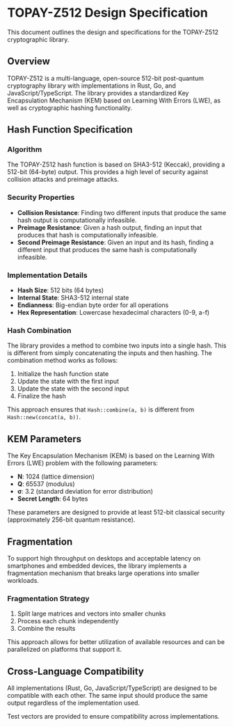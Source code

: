 # TOPAY-Z512 Design Specification

This document outlines the design and specifications for the TOPAY-Z512 cryptographic library.

## Overview

TOPAY-Z512 is a multi-language, open-source 512-bit post-quantum cryptography library with implementations in Rust, Go, and JavaScript/TypeScript. The library provides a standardized Key Encapsulation Mechanism (KEM) based on Learning With Errors (LWE), as well as cryptographic hashing functionality.

## Hash Function Specification

### Algorithm

The TOPAY-Z512 hash function is based on SHA3-512 (Keccak), providing a 512-bit (64-byte) output. This provides a high level of security against collision attacks and preimage attacks.

### Security Properties

- **Collision Resistance**: Finding two different inputs that produce the same hash output is computationally infeasible.
- **Preimage Resistance**: Given a hash output, finding an input that produces that hash is computationally infeasible.
- **Second Preimage Resistance**: Given an input and its hash, finding a different input that produces the same hash is computationally infeasible.

### Implementation Details

- **Hash Size**: 512 bits (64 bytes)
- **Internal State**: SHA3-512 internal state
- **Endianness**: Big-endian byte order for all operations
- **Hex Representation**: Lowercase hexadecimal characters (0-9, a-f)

### Hash Combination

The library provides a method to combine two inputs into a single hash. This is different from simply concatenating the inputs and then hashing. The combination method works as follows:

1. Initialize the hash function state
2. Update the state with the first input
3. Update the state with the second input
4. Finalize the hash

This approach ensures that `Hash::combine(a, b)` is different from `Hash::new(concat(a, b))`.

## KEM Parameters

The Key Encapsulation Mechanism (KEM) is based on the Learning With Errors (LWE) problem with the following parameters:

- **N**: 1024 (lattice dimension)
- **Q**: 65537 (modulus)
- **σ**: 3.2 (standard deviation for error distribution)
- **Secret Length**: 64 bytes

These parameters are designed to provide at least 512-bit classical security (approximately 256-bit quantum resistance).

## Fragmentation

To support high throughput on desktops and acceptable latency on smartphones and embedded devices, the library implements a fragmentation mechanism that breaks large operations into smaller workloads.

### Fragmentation Strategy

1. Split large matrices and vectors into smaller chunks
2. Process each chunk independently
3. Combine the results

This approach allows for better utilization of available resources and can be parallelized on platforms that support it.

## Cross-Language Compatibility

All implementations (Rust, Go, JavaScript/TypeScript) are designed to be compatible with each other. The same input should produce the same output regardless of the implementation used.

Test vectors are provided to ensure compatibility across implementations.
